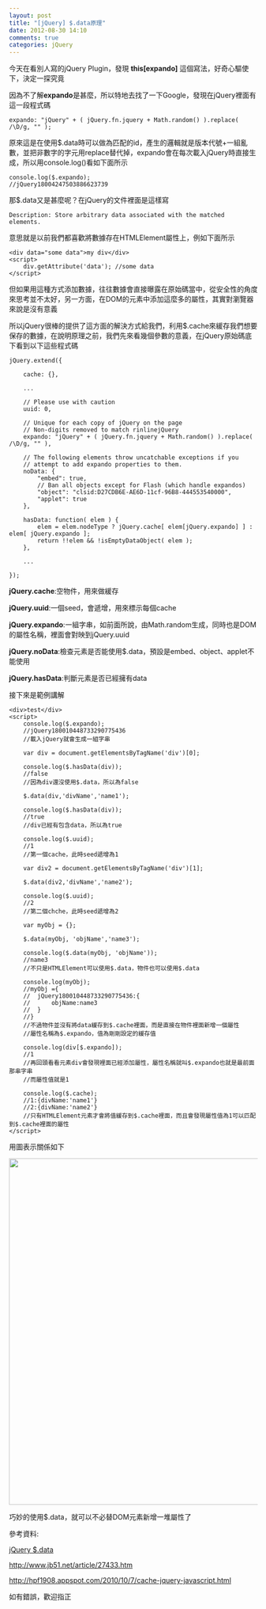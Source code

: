 ```yaml
---
layout: post
title: "[jQuery] $.data原理"
date: 2012-08-30 14:10
comments: true
categories: jQuery
---
```


今天在看別人寫的jQuery Plugin，發現 **this[expando]** 這個寫法，好奇心驅使下，決定一探究竟

<!--more-->

因為不了解**expando**是甚麼，所以特地去找了一下Google，發現在jQuery裡面有這一段程式碼
	
	expando: "jQuery" + ( jQuery.fn.jquery + Math.random() ).replace( /\D/g, "" );
	
原來這是在使用$.data時可以做為匹配的id，產生的邏輯就是版本代號+一組亂數，並把非數字的字元用replace替代掉，expando會在每次載入jQuery時直接生成，所以用console.log()看如下面所示

	console.log($.expando);
	//jQuery18004247503886623739

那$.data又是甚麼呢？在jQuery的文件裡面是這樣寫

	Description: Store arbitrary data associated with the matched elements.
	
意思就是以前我們都喜歡將數據存在HTMLElement屬性上，例如下面所示

	<div data="some data">my div</div>
	<script>
		div.getAttribute('data'); //some data
	</script>
	
但如果用這種方式添加數據，往往數據會直接曝露在原始碼當中，從安全性的角度來思考並不太好，另一方面，在DOM的元素中添加這麼多的屬性，其實對瀏覽器來說是沒有意義

所以jQuery很棒的提供了這方面的解決方式給我們，利用$.cache來緩存我們想要保存的數據，在說明原理之前，我們先來看幾個參數的意義，在jQuery原始碼底下看到以下這些程式碼

	
	jQuery.extend({
	
		cache: {},
		
		...

		// Please use with caution
		uuid: 0,

		// Unique for each copy of jQuery on the page
		// Non-digits removed to match rinlinejQuery
		expando: "jQuery" + ( jQuery.fn.jquery + Math.random() ).replace( /\D/g, "" ),

		// The following elements throw uncatchable exceptions if you
		// attempt to add expando properties to them.
		noData: {
			"embed": true,
			// Ban all objects except for Flash (which handle expandos)
			"object": "clsid:D27CDB6E-AE6D-11cf-96B8-444553540000",
			"applet": true
		},

		hasData: function( elem ) {
			elem = elem.nodeType ? jQuery.cache[ elem[jQuery.expando] ] : elem[ jQuery.expando ];
			return !!elem && !isEmptyDataObject( elem );
		},
		
		...
		
	});
	
**jQuery.cache**:空物件，用來做緩存

**jQuery.uuid**:一個seed，會遞增，用來標示每個cache

**jQuery.expando**:一組字串，如前面所說，由Math.random生成，同時也是DOM的屬性名稱，裡面會對映到jQuery.uuid

**jQuery.noData**:檢查元素是否能使用$.data，預設是embed、object、applet不能使用

**jQuery.hasData**:判斷元素是否已經擁有data

接下來是範例講解

	<div>test</div>
	<script>
		console.log($.expando);
		//jQuery180010448733290775436 
		//載入jQuery就會生成一組字串
		
		var div = document.getElementsByTagName('div')[0];
		
		console.log($.hasData(div));
		//false
		//因為div還沒使用$.data，所以為false
		
		$.data(div,'divName','name1');
		
		console.log($.hasData(div));		
		//true
		//div已經有包含data，所以為true
		
		console.log($.uuid);
		//1
		//第一個cache，此時seed遞增為1
		
		var div2 = document.getElementsByTagName('div')[1];		
		
		$.data(div2,'divName','name2');
		
		console.log($.uuid);
		//2
		//第二個chche，此時seed遞增為2
		
		var myObj = {};
		
		$.data(myObj, 'objName','name3');		
		
		console.log($.data(myObj, 'objName'));
		//name3
		//不只是HTMLElement可以使用$.data，物件也可以使用$.data
		
		console.log(myObj);		
		//myObj ={
		//	jQuery180010448733290775436:{
		//		objName:name3
		//	}
		//}
		//不過物件並沒有將data緩存到$.cache裡面，而是直接在物件裡面新增一個屬性
		//屬性名稱為$.expando，值為剛剛設定的緩存值
		
		console.log(div[$.expando]);
		//1
		//再回頭看看元素div會發現裡面已經添加屬性，屬性名稱就叫$.expando也就是最前面那串字串
		//而屬性值就是1		
		
		console.log($.cache);
		//1:{divName:'name1'}
		//2:{divName:'name2'}		
		//只有HTMLElement元素才會將值緩存到$.cache裡面，而且會發現屬性值為1可以匹配到$.cache裡面的屬性
	</script>
	

用圖表示關係如下

<img src="https://lh5.googleusercontent.com/-t5d07KuRuJk/UD8Yz5NlG6I/AAAAAAAABYg/cd1cmEgctH8/s748/1.jpg" width="700px" />

巧妙的使用$.data，就可以不必替DOM元素新增一堆屬性了

參考資料:

<a href="http://api.jquery.com/data/" target="_blank">jQuery $.data</a>

<a href="http://www.jb51.net/article/27433.htm" target="_blank">http://www.jb51.net/article/27433.htm</a>

<a href="http://hpf1908.appspot.com/2010/10/7/cache-jquery-javascript.html" target="_blank">http://hpf1908.appspot.com/2010/10/7/cache-jquery-javascript.html</a>

如有錯誤，歡迎指正